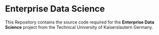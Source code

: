 # Enterprise Data Science

This Repository contains the source code required for the **Enterprise Data Science** project from the Technical University of Kaiserslautern Germany.